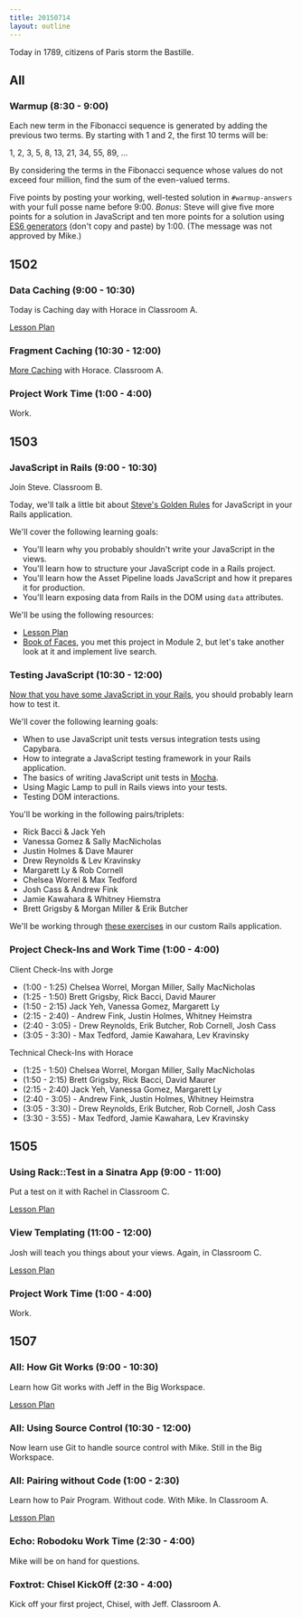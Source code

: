 ```yaml
---
title: 20150714
layout: outline
---
```


Today in 1789, citizens of Paris storm the Bastille.

## All

### Warmup (8:30 - 9:00)

Each new term in the Fibonacci sequence is generated by adding the previous two terms. By starting with 1 and 2, the first 10 terms will be:

1, 2, 3, 5, 8, 13, 21, 34, 55, 89, ...

By considering the terms in the Fibonacci sequence whose values do not exceed four million, find the sum of the even-valued terms.

Five points by posting your working, well-tested solution in `#warmup-answers` with your full posse name before 9:00. _Bonus_: Steve will give five more points for a solution in JavaScript and ten more points for a solution using [ES6 generators][gen] (don't copy and paste) by 1:00. (The message was not approved by Mike.)

[gen]: https://hacks.mozilla.org/2015/05/es6-in-depth-generators/

## 1502

### Data Caching (9:00 - 10:30)

Today is Caching day with Horace in Classroom A.

[Lesson Plan](https://github.com/turingschool/lesson_plans/blob/master/ruby_04-apis_and_scalability/caching_data.markdown)

### Fragment Caching (10:30 - 12:00)

[More Caching](https://github.com/turingschool/lesson_plans/blob/master/ruby_04-apis_and_scalability/key_based_caching.markdown) with Horace. Classroom A.

### Project Work Time (1:00 - 4:00)

Work.


## 1503

### JavaScript in Rails (9:00 - 10:30)

Join Steve. Classroom B.

Today, we'll talk a little bit about [Steve's Golden Rules][golden] for JavaScript in your Rails application.

We'll cover the following learning goals:

* You'll learn why you probably shouldn't write your JavaScript in the views.
* You'll learn how to structure your JavaScript code in a Rails project.
* You'll learn how the Asset Pipeline loads JavaScript and how it prepares it for production.
* You'll learn exposing data from Rails in the DOM using `data` attributes.

We'll be using the following resources:

* [Lesson Plan](https://github.com/turingschool/lesson_plans/blob/master/ruby_03-professional_rails_applications/javascript_in_rails.markdown)
* [Book of Faces](https://github.com/turingschool-examples/book_of_faces), you met this project in Module 2, but let's take another look at it and implement live search.

[golden]: https://github.com/turingschool/lesson_plans/blob/master/ruby_03-professional_rails_applications/javascript_in_rails.markdown#lecture

### Testing JavaScript (10:30 - 12:00)

[Now that you have some JavaScript in your Rails][yodawg], you should probably learn how to test it.

We'll cover the following learning goals:

* When to use JavaScript unit tests versus integration tests using Capybara.
* How to integrate a JavaScript testing framework in your Rails application.
* The basics of writing JavaScript unit tests in [Mocha][].
* Using Magic Lamp to pull in Rails views into your tests.
* Testing DOM interactions.

You'll be working in the following pairs/triplets:

* Rick Bacci & Jack Yeh
* Vanessa Gomez & Sally MacNicholas
* Justin Holmes & Dave Maurer
* Drew Reynolds & Lev Kravinsky
* Margarett Ly & Rob Cornell
* Chelsea Worrel & Max Tedford
* Josh Cass & Andrew Fink
* Jamie Kawahara & Whitney Hiemstra
* Brett Grigsby & Morgan Miller & Erik Butcher

We'll be working through [these exercises][testingjs] in our custom Rails application.

[yodawg]: http://cdn.meme.am/instances2/500x/732470.jpg
[Mocha]: http://mochajs.org
[testingjs]: https://github.com/turingschool/lesson_plans/blob/master/ruby_03-professional_rails_applications/testing_javascript_exercises.md

### Project Check-Ins and Work Time (1:00 - 4:00)

Client Check-Ins with Jorge

* (1:00 - 1:25) Chelsea Worrel, Morgan Miller, Sally MacNicholas
* (1:25 - 1:50) Brett Grigsby, Rick Bacci, David Maurer
* (1:50 - 2:15) Jack Yeh, Vanessa Gomez, Margarett Ly
* (2:15 - 2:40) - Andrew Fink, Justin Holmes, Whitney Heimstra
* (2:40 - 3:05) - Drew Reynolds, Erik Butcher, Rob Cornell, Josh Cass
* (3:05 - 3:30) - Max Tedford, Jamie Kawahara, Lev Kravinsky

Technical Check-Ins with Horace

* (1:25 - 1:50) Chelsea Worrel, Morgan Miller, Sally MacNicholas
* (1:50 - 2:15) Brett Grigsby, Rick Bacci, David Maurer
* (2:15 - 2:40) Jack Yeh, Vanessa Gomez, Margarett Ly
* (2:40 - 3:05) - Andrew Fink, Justin Holmes, Whitney Heimstra
* (3:05 - 3:30) - Drew Reynolds, Erik Butcher, Rob Cornell, Josh Cass
* (3:30 - 3:55) - Max Tedford, Jamie Kawahara, Lev Kravinsky

## 1505

### Using Rack::Test in a Sinatra App (9:00 - 11:00)

Put a test on it with Rachel in Classroom C.

[Lesson Plan](https://github.com/turingschool/lesson_plans/blob/master/ruby_02-web_applications_with_ruby/rack_test_in_sinatra.markdown)

### View Templating (11:00 - 12:00)

Josh will teach you things about your views. Again, in Classroom C.

[Lesson Plan](https://github.com/turingschool/lesson_plans/blob/master/ruby_02-web_applications_with_ruby/view_templating.markdown)

### Project Work Time (1:00 - 4:00)

Work.


## 1507

### All: How Git Works (9:00 - 10:30)

Learn how Git works with Jeff in the Big Workspace.

[Lesson Plan](https://github.com/turingschool/lesson_plans/blob/master/ruby_01-object_oriented_programming_with_ruby/intro_to_git.markdown)

### All: Using Source Control (10:30 - 12:00)

Now learn use Git to handle source control with Mike. Still in the Big Workspace.

### All: Pairing without Code (1:00 - 2:30)

Learn how to Pair Program. Without code. With Mike. In Classroom A.

[Lesson Plan](https://github.com/turingschool/lesson_plans/blob/master/ruby_01-object_oriented_programming_with_ruby/intro_to_pairing.markdown)

### Echo: Robodoku Work Time (2:30 - 4:00)

Mike will be on hand for questions.

### Foxtrot: Chisel KickOff (2:30 - 4:00)

Kick off your first project, Chisel, with Jeff. Classroom A.
